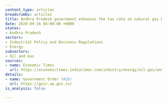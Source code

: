 ```yaml
---
content_type: articles
breadcrumbs: articles
title: Andhra Pradesh government enhances the tax rate on natural gas by 10 percent
date: 2020-09-16 04:00:00 +0000
states:
- Andhra Pradesh
sectors:
- Industrial Policy and Business Regulations
- Energy
subsectors:
- Oil and Gas
sources:
- name: Economic Times
  url: https://economictimes.indiatimes.com/industry/energy/oil-gas/andhra-pradesh-govt-enhances-tax-on-natural-gas-by-10-percent/articleshow/78076705.cms
details:
- name: Government Order (#28)
  url: https://goir.ap.gov.in/
is_analysis: false

---
```

